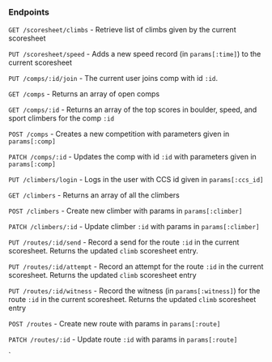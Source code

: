 ### Endpoints

`GET /scoresheet/climbs` - Retrieve list of climbs given by the current scoresheet

`PUT /scoresheet/speed` - Adds a new speed record (in `params[:time]`) to the current scoresheet

`PUT /comps/:id/join` - The current user joins comp with id `:id`.

`GET /comps` - Returns an array of open comps

`GET /comps/:id` - Returns an array of the top scores in boulder, speed, and sport climbers for the comp `:id`

`POST /comps` - Creates a new competition with parameters given in `params[:comp]`

`PATCH /comps/:id` - Updates the comp with id `:id` with parameters given in `params[:comp]`

`PUT /climbers/login` - Logs in the user with CCS id given in `params[:ccs_id]`

`GET /climbers` - Returns an array of all the climbers

`POST /climbers` - Create new climber with params in `params[:climber]`

`PATCH /climbers/:id` - Update climber `:id` with params in `params[:climber]`

`PUT /routes/:id/send` - Record a send for the route `:id` in the current scoresheet. Returns the updated `climb` scoresheet entry.

`PUT /routes/:id/attempt` - Record an attempt for the route `:id` in the current scoresheet. Returns the updated `climb` scoresheet entry

`PUT /routes/:id/witness` - Record the witness (in `params[:witness]`) for the route `:id` in the current scoresheet. Returns the updated `climb` scoresheet entry

`POST /routes` - Create new route with params in `params[:route]`

`PATCH /routes/:id` - Update route `:id` with params in `params[:route]`

`
